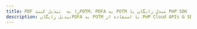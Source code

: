 ---title: PDF را به  تبدیل کنیدPOTM، PDFA به POTM مبدل رایگان یا PHP SDKdescription: تبدیل رایگانPDFA به POTM با استفاده از PHP Cloud APIs & SDK همچنین اسناد PDF را در Cloud ایجاد، ویرایش و رندر کنید.---